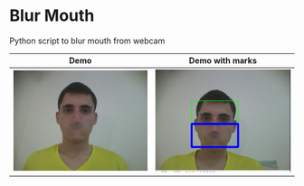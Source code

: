 # Blur Mouth

Python script to blur mouth from webcam


Demo                       |  Demo with marks
:-------------------------:|:-------------------------:
![demo](demo1.png)         | ![demo with marks](demo2.png)
